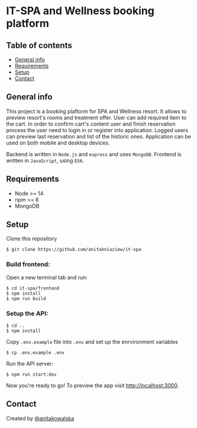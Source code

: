 # IT-SPA and Wellness booking platform

## Table of contents

- [General info](#general-info)
- [Requirements](#requirements)
- [Setup](#setup)
- [Contact](#contact)

## General info

This project is a booking plaftorm for SPA and Wellness resort. It allows to preview resort's rooms and treatment offer. User can add required item to the cart.
In order to confirm cart's content user and finish reservation process the user need to login in or register into application.
Logged users can preview last reservation and list of the historic ones.
Application can be used on both mobile and desktop devices.

Backend is written in `Node.js` and `express` and uses `MongoDB`.
Frontend is written in `JavaScript`, using `ES6`.

## Requirements

- Node >= 14
- npm >= 6
- MongoDB

## Setup

Clone this repository

```
$ git clone https://github.com/anitakniaziew/it-spa
```

### Build frontend:

Open a new terminal tab and run:

```
$ cd it-spa/frontend
$ npm install
$ npm run build
```

### Setup the API:

```
$ cd ..
$ npm install
```

Copy `.env.example` file into `.env` and set up the enrvironment variables

```
$ cp .env.example .env
```

Run the API server:

```
$ npm run start:dev
```

Now you're ready to go! To preview the app visit [http://localhost:3000](http://localhost:3000).

## Contact

Created by [@anitakowalska](https://www.kowalska.dev/)
